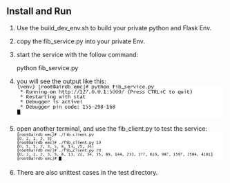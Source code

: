 ## Install and Run

1. Use the build_dev_env.sh to build your private python and Flask Env.
2. copy the fib_service.py into your private Env.
3. start the service with the follow command:

	python fib_service.py

4. you will see the output like this:
![ImageLoadFailed](./res/pic-1.JPG)
5. open another terminal, and use the fib_client.py to test the service:
![ImageLoadFailed](./res/pic-2.JPG)
6. There are also unittest cases in the test directory.

